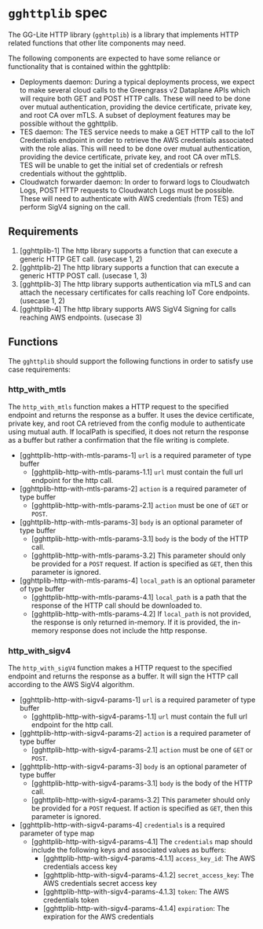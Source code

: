 # `gghttplib` spec

The GG-Lite HTTP library (`gghttplib`) is a library that implements HTTP related
functions that other lite components may need.

The following components are expected to have some reliance or functionality
that is contained within the gghttplib:

- Deployments daemon: During a typical deployments process, we expect to make
  several cloud calls to the Greengrass v2 Dataplane APIs which will require
  both GET and POST HTTP calls. These will need to be done over mutual
  authentication, providing the device certificate, private key, and root CA
  over mTLS. A subset of deployment features may be possible without the
  gghttplib.
- TES daemon: The TES service needs to make a GET HTTP call to the IoT
  Credentials endpoint in order to retrieve the AWS credentials associated with
  the role alias. This will need to be done over mutual authentication,
  providing the device certificate, private key, and root CA over mTLS. TES will
  be unable to get the initial set of credentials or refresh credentials without
  the gghttplib.
- Cloudwatch forwarder daemon: In order to forward logs to Cloudwatch Logs, POST
  HTTP requests to Cloudwatch Logs must be possible. These will need to
  authenticate with AWS credentials (from TES) and perform SigV4 signing on the
  call.

## Requirements

1. [gghttplib-1] The http library supports a function that can execute a generic
   HTTP GET call. (usecase 1, 2)
2. [gghttplib-2] The http library supports a function that can execute a generic
   HTTP POST call. (usecase 1, 3)
3. [gghttplib-3] The http library supports authentication via mTLS and can
   attach the necessary certificates for calls reaching IoT Core endpoints.
   (usecase 1, 2)
4. [gghttplib-4] The http library supports AWS SigV4 Signing for calls reaching
   AWS endpoints. (usecase 3)

## Functions

The `gghttplib` should support the following functions in order to satisfy use
case requirements:

### http_with_mtls

The `http_with_mtls` function makes a HTTP request to the specified endpoint and
returns the response as a buffer. It uses the device certificate, private key,
and root CA retrieved from the config module to authenticate using mutual auth.
If localPath is specified, it does not return the response as a buffer but
rather a confirmation that the file writing is complete.

- [gghttplib-http-with-mtls-params-1] `url` is a required parameter of type
  buffer
  - [gghttplib-http-with-mtls-params-1.1] `url` must contain the full url
    endpoint for the http call.
- [gghttplib-http-with-mtls-params-2] `action` is a required parameter of type
  buffer
  - [gghttplib-http-with-mtls-params-2.1] `action` must be one of `GET` or
    `POST`.
- [gghttplib-http-with-mtls-params-3] `body` is an optional parameter of type
  buffer
  - [gghttplib-http-with-mtls-params-3.1] `body` is the body of the HTTP call.
  - [gghttplib-http-with-mtls-params-3.2] This parameter should only be provided
    for a `POST` request. If action is specified as `GET`, then this parameter
    is ignored.
- [gghttplib-http-with-mtls-params-4] `local_path` is an optional parameter of
  type buffer
  - [gghttplib-http-with-mtls-params-4.1] `local_path` is a path that the
    response of the HTTP call should be downloaded to.
  - [gghttplib-http-with-mtls-params-4.2] If `local_path` is not provided, the
    response is only returned in-memory. If it is provided, the in-memory
    response does not include the http response.

### http_with_sigv4

The `http_with_sigV4` function makes a HTTP request to the specified endpoint
and returns the response as a buffer. It will sign the HTTP call according to
the AWS SigV4 algorithm.

- [gghttplib-http-with-sigv4-params-1] `url` is a required parameter of type
  buffer
  - [gghttplib-http-with-sigv4-params-1.1] `url` must contain the full url
    endpoint for the http call.
- [gghttplib-http-with-sigv4-params-2] `action` is a required parameter of type
  buffer
  - [gghttplib-http-with-sigv4-params-2.1] `action` must be one of `GET` or
    `POST`.
- [gghttplib-http-with-sigv4-params-3] `body` is an optional parameter of type
  buffer
  - [gghttplib-http-with-sigv4-params-3.1] `body` is the body of the HTTP call.
  - [gghttplib-http-with-sigv4-params-3.2] This parameter should only be
    provided for a `POST` request. If action is specified as `GET`, then this
    parameter is ignored.
- [gghttplib-http-with-sigv4-params-4] `credentials` is a required parameter of
  type map
  - [gghttplib-http-with-sigv4-params-4.1] The `credentials` map should include
    the following keys and associated values as buffers:
    - [gghttplib-http-with-sigv4-params-4.1.1] `access_key_id`: The AWS
      credentials access key
    - [gghttplib-http-with-sigv4-params-4.1.2] `secret_access_key`: The AWS
      credentials secret access key
    - [gghttplib-http-with-sigv4-params-4.1.3] `token`: The AWS credentials
      token
    - [gghttplib-http-with-sigv4-params-4.1.4] `expiration`: The expiration for
      the AWS credentials
